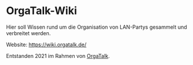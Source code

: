 # OrgaTalk-Wiki

Hier soll Wissen rund um die Organisation von LAN-Partys gesammelt und verbreitet werden.

Website: https://wiki.orgatalk.de/

Entstanden 2021 im Rahmen von [OrgaTalk](https://orgatalk.de/).
